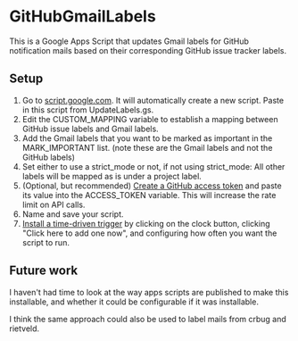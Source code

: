 # GitHubGmailLabels
This is a Google Apps Script that updates Gmail labels for GitHub notification mails based on their corresponding GitHub issue tracker labels.

## Setup
1. Go to [script.google.com](https://script.google.com). It will automatically create a new script. Paste in this script from UpdateLabels.gs.
2. Edit the CUSTOM_MAPPING variable to establish a mapping between GitHub issue labels and Gmail labels.
3. Add the Gmail labels that you want to be marked as important in the MARK_IMPORTANT list. (note these are the Gmail labels and not the GitHub labels)
3. Set either to use a strict_mode or not, if not using strict_mode: All other labels will be mapped as is under a project label.
4. (Optional, but recommended) [Create a GitHub access token](https://github.com/settings/tokens/new) and paste its value into the ACCESS_TOKEN variable. This will increase the rate limit on API calls.
5. Name and save your script.
6. [Install a time-driven trigger](https://developers.google.com/apps-script/guides/triggers/installable#managing_triggers_manually) by clicking on the clock button, clicking "Click here to add one now", and configuring how often you want the script to run.

## Future work
I haven't had time to look at the way apps scripts are published to make this installable, and whether it could be configurable if it was installable.

I think the same approach could also be used to label mails from crbug and rietveld.
